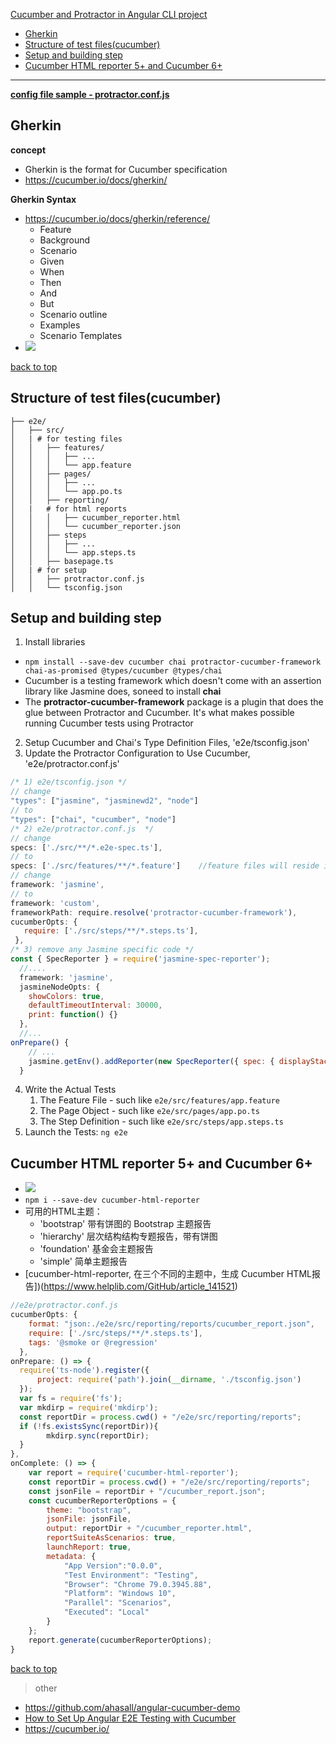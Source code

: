 [Cucumber and Protractor in Angular CLI project](#top)

- [Gherkin](#Gherkin)
- [Structure of test files(cucumber)](#structure-of-test-filescucumber)
- [Setup and building step](#setup-and-building-step)
- [Cucumber HTML reporter 5+ and Cucumber 6+](#cucumber-html-reporter-5-and-cucumber-6)

------------------------------------

**[config file sample - protractor.conf.js](https://github.com/honggzb/Study-General/blob/master/Angular-Study/Testing/E2E%20Test/protractor-cucumber.conf.js)**

## Gherkin

**concept**

- Gherkin is the format for Cucumber specification
- https://cucumber.io/docs/gherkin/

**Gherkin Syntax**

- https://cucumber.io/docs/gherkin/reference/
  - Feature
  - Background
  - Scenario
  - Given
  - When
  - Then
  - And
  - But
  - Scenario outline
  - Examples
  - Scenario Templates
- ![](https://i.imgur.com/NgcTgHD.png)

[back to top](#top)

## Structure of test files(cucumber)

```shell
├── e2e/
│   ├── src/
│   | # for testing files
│   │   ├── features/
│   │   │   ├── ...
│   │   │   └── app.feature
│   │   ├── pages/
│   │   │   ├── ...
│   │   │   └── app.po.ts
│   │   ├── reporting/
│   |   # for html reports
│   │   │   ├── cucumber_reporter.html
│   │   │   └── cucumber_reporter.json
│   │   ├── steps
│   │   │   ├── ...
│   │   │   └── app.steps.ts
│   │   ├── basepage.ts
│   | # for setup
│   │   ├── protractor.conf.js
│   │   └── tsconfig.json
```

## Setup and building step

1. Install libraries
  - `npm install --save-dev cucumber chai protractor-cucumber-framework chai-as-promised @types/cucumber @types/chai`
  - Cucumber is a testing framework which doesn't come with an assertion library like Jasmine does, soneed to install **chai**
  - The **protractor-cucumber-framework** package is a plugin that does the glue between Protractor and Cucumber. It's what makes possible running Cucumber tests using Protractor
2. Setup Cucumber and Chai's Type Definition Files, 'e2e/tsconfig.json'
3. Update the Protractor Configuration to Use Cucumber, 'e2e/protractor.conf.js'

```javascript
/* 1) e2e/tsconfig.json */
// change
"types": ["jasmine", "jasminewd2", "node"]
// to
"types": ["chai", "cucumber", "node"]
/* 2) e2e/protractor.conf.js  */
// change
specs: ['./src/**/*.e2e-spec.ts'],
// to
specs: ['./src/features/**/*.feature']    //feature files will reside in the e2e/src/features folder
// change
framework: 'jasmine',
// to
framework: 'custom',
frameworkPath: require.resolve('protractor-cucumber-framework'),
cucumberOpts: {
   require: ['./src/steps/**/*.steps.ts'],
 },
/* 3) remove any Jasmine specific code */
const { SpecReporter } = require('jasmine-spec-reporter');
  //....
  framework: 'jasmine',
  jasmineNodeOpts: {
    showColors: true,
    defaultTimeoutInterval: 30000,
    print: function() {}
  },
  //...
onPrepare() {
    // ...
    jasmine.getEnv().addReporter(new SpecReporter({ spec: { displayStacktrace: true } }));
  }
```

4. Write the Actual Tests
   1. The Feature File - such like `e2e/src/features/app.feature`
   2. The Page Object - such like `e2e/src/pages/app.po.ts`
   3. The Step Definition - such like `e2e/src/steps/app.steps.ts`
5. Launch the Tests: `ng e2e`

## Cucumber HTML reporter 5+ and Cucumber 6+

- ![](https://i.imgur.com/XFRvMH6.png)
- `npm i --save-dev cucumber-html-reporter`
- 可用的HTML主题：
  - 'bootstrap'  带有饼图的 Bootstrap 主题报告
  - 'hierarchy'  层次结构结构专题报告，带有饼图
  - 'foundation' 基金会主题报告
  - 'simple'     简单主题报告
- [cucumber-html-reporter, 在三个不同的主题中，生成 Cucumber HTML报告])(https://www.helplib.com/GitHub/article_141521)

```javascript
//e2e/protractor.conf.js
cucumberOpts: {
    format: "json:./e2e/src/reporting/reports/cucumber_report.json",
    require: ['./src/steps/**/*.steps.ts'],
    tags: '@smoke or @regression'
  },
onPrepare: () => {
  require('ts-node').register({
      project: require('path').join(__dirname, './tsconfig.json')
  });
  var fs = require('fs');
  var mkdirp = require('mkdirp');
  const reportDir = process.cwd() + "/e2e/src/reporting/reports";
  if (!fs.existsSync(reportDir)){
        mkdirp.sync(reportDir);
  }
},
onComplete: () => {
    var report = require('cucumber-html-reporter');
    const reportDir = process.cwd() + "/e2e/src/reporting/reports";
    const jsonFile = reportDir + "/cucumber_report.json";
    const cucumberReporterOptions = {
        theme: "bootstrap",
        jsonFile: jsonFile,
        output: reportDir + "/cucumber_reporter.html",
        reportSuiteAsScenarios: true,
        launchReport: true,
        metadata: {
            "App Version":"0.0.0",
            "Test Environment": "Testing",
            "Browser": "Chrome 79.0.3945.88",
            "Platform": "Windows 10",
            "Parallel": "Scenarios",
            "Executed": "Local"
        }
    };
    report.generate(cucumberReporterOptions);
}
```

[back to top](#top)

> other
- https://github.com/ahasall/angular-cucumber-demo
- [How to Set Up Angular E2E Testing with Cucumber](https://www.amadousall.com/angular-e2e-with-cucumber/)
- https://cucumber.io/
